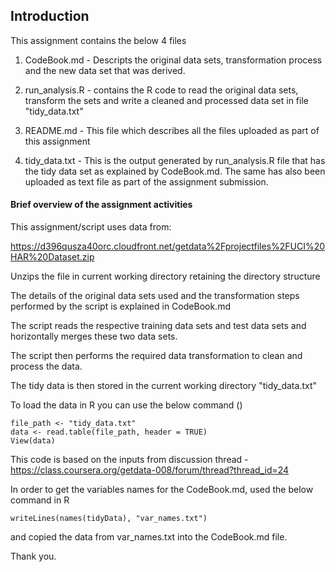 ## Introduction

This assignment contains the below 4 files

1. CodeBook.md - Descripts the original data sets, transformation process and the new data set that was derived.

2. run_analysis.R - contains the R code to read the original data sets, transform the sets and write a cleaned and processed data set in file "tidy_data.txt"

3. README.md - This file which describes all the files uploaded as part of this assignment

4. tidy_data.txt - This is the output generated by run_analysis.R file that has the tidy data set as explained by CodeBook.md. The same has also been uploaded as text file as part of the assignment submission.


#### Brief overview of the assignment activities
This assignment/script uses data from: 

https://d396qusza40orc.cloudfront.net/getdata%2Fprojectfiles%2FUCI%20HAR%20Dataset.zip 

Unzips the file in current working directory retaining the directory structure

The details of the original data sets used and the transformation steps performed by the script is explained in CodeBook.md

The script reads the respective training data sets and test data sets and horizontally merges these two data sets. 

The script then performs the required data transformation to clean and process the data.

The tidy data is then stored in the current working directory "tidy_data.txt"

To load the data in R you can use the below command ()


    file_path <- "tidy_data.txt"
    data <- read.table(file_path, header = TRUE)
    View(data)
    
This code is based on the inputs from discussion thread - https://class.coursera.org/getdata-008/forum/thread?thread_id=24

In order to get the variables names for the CodeBook.md, used the below command in R

    writeLines(names(tidyData), "var_names.txt")
    
and copied the data from var_names.txt into the CodeBook.md file.

Thank you.